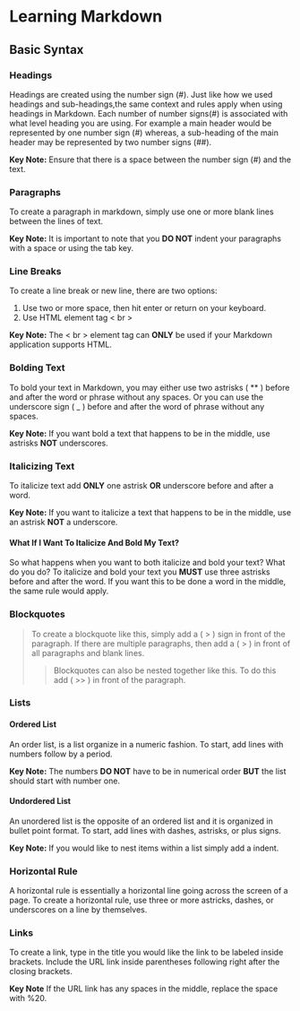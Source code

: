 # Learning Markdown
## Basic Syntax
### Headings
Headings are created using the number sign (#). Just like how we used headings and sub-headings,the same context and rules apply when using headings in Markdown. Each number of number signs(#) is associated with what level heading you are using. For example a main header would be represented by one number sign (#) whereas, a sub-heading of the main header may be represented by two number signs (##). 

**Key Note:** Ensure that there is a space between the number sign (#) and the text. 
### Paragraphs
To create a paragraph in markdown, simply use one or more blank lines between the lines of text. 

**Key Note:** It is important to note that you **DO NOT** indent your paragraphs with a space or using the tab key. 
### Line Breaks
To create a line break or new line, there are two options:

1. Use two or more space, then hit enter or return on your keyboard.
2. Use HTML element tag < br >

**Key Note:** The < br > element tag can **ONLY** be used if your Markdown application supports HTML. 
### Bolding Text
To bold your text in Markdown, you may either use two astrisks  ( ** ) before and after the word or phrase without any spaces. Or you can use the underscore sign ( _ ) before and after the word of phrase without any spaces. 

**Key Note:** If you want bold a text that happens to be in the middle, use astrisks **NOT** underscores.  
### Italicizing Text
To italicize text add **ONLY** one astrisk **OR** underscore before and after a word. 

**Key Note:** If you want to italicize a text that happens to be in the middle, use an astrisk **NOT** a underscore.
#### What If I Want To Italicize And Bold My Text?
So what happens when you want to both italicize and bold your text? What do you do? To italicize and bold your text you **MUST** use three astrisks before and after the word. If you want this to be done a word in the middle, the same rule would apply. 
### Blockquotes
> To create a blockquote like this, simply add a ( > ) sign in front of the paragraph. If there are multiple paragraphs, then add a ( > ) in front of all
> paragraphs and blank lines.
>> Blockquotes can also be nested together like this. To do this add ( >> ) in front of the paragraph. 

### Lists
#### Ordered List
An order list, is a list organize in a numeric fashion. To start, add lines with numbers follow by a period. 

**Key Note:** The numbers **DO NOT** have to be in numerical order **BUT** the list should start with number one.
#### Undordered List
An unordered list is the opposite of an ordered list and it is organized in bullet point format. To start, add lines with dashes, astrisks, or plus signs.

**Key Note:** If you would like to nest items within a list simply add a indent. 
### Horizontal Rule
A horizontal rule is essentially a horizontal line going across the screen of a page. To create a horizontal rule, use three or more astricks, dashes, or underscores on a line by themselves. 
### Links
To create a link, type in the title you would like the link to be labeled inside brackets. Include the URL link inside parentheses following right after the closing brackets. 

**Key Note** If the URL link has any spaces in the middle, replace the space with %20. 


